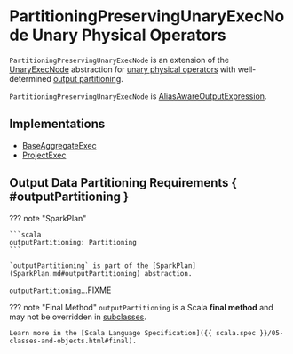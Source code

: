 # PartitioningPreservingUnaryExecNode Unary Physical Operators

`PartitioningPreservingUnaryExecNode` is an extension of the [UnaryExecNode](UnaryExecNode.md) abstraction for [unary physical operators](#implementations) with well-determined [output partitioning](#outputPartitioning).

`PartitioningPreservingUnaryExecNode` is [AliasAwareOutputExpression](AliasAwareOutputExpression.md).

## Implementations

* [BaseAggregateExec](BaseAggregateExec.md)
* [ProjectExec](ProjectExec.md)

## Output Data Partitioning Requirements { #outputPartitioning }

??? note "SparkPlan"

    ```scala
    outputPartitioning: Partitioning
    ```

    `outputPartitioning` is part of the [SparkPlan](SparkPlan.md#outputPartitioning) abstraction.

`outputPartitioning`...FIXME

??? note "Final Method"
    `outputPartitioning` is a Scala **final method** and may not be overridden in [subclasses](#implementations).

    Learn more in the [Scala Language Specification]({{ scala.spec }}/05-classes-and-objects.html#final).
